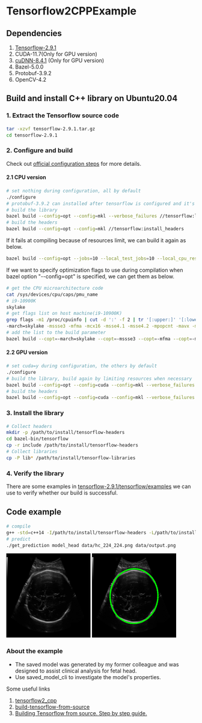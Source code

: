 # Tensorflow2CPPExample

## Dependencies
1. [Tensorflow-2.9.1](https://github.com/tensorflow/tensorflow/archive/refs/tags/v2.9.1.tar.gz)
2. CUDA-11.7(Only for GPU version)
3. [cuDNN-8.4.1](https://developer.nvidia.com/rdp/cudnn-archive) (Only for GPU version)
4. Bazel-5.0.0 
5. Protobuf-3.9.2
7. OpenCV-4.2

## Build and install C++ library on Ubuntu20.04
### 1. Extract the Tensorflow source code
``` bash
tar -xzvf tensorflow-2.9.1.tar.gz
cd tensorflow-2.9.1
```

### 2. Configure and build
Check out [official configuration steps](https://www.tensorflow.org/install/source#optional_configure_the_build) for more details.

#### 2.1 CPU version
``` bash
# set nothing during configuration, all by default
./configure
# protobuf-3.9.2 can installed after tensorflow is configured and it's located in tensorflow-2.9.1/bazel-tensorflow-2.9.1/external/com_google_protobuf)
# build the library
bazel build --config=opt --config=mkl --verbose_failures //tensorflow:libtensorflow_cc.so
# build the headers
bazel build --config=opt --config=mkl //tensorflow:install_headers
```

If it fails at compiling because of resources limit, we can build it again as below.
``` bash
bazel build --config=opt --jobs=10 --local_test_jobs=10 --local_cpu_resources=10 --local_ram_resources=1024 //tensorflow:libtensorflow_cc.so
```

If we want to specify optimization flags to use during compilation when bazel option "--config=opt" is specified, we can get them as below.
```bash
# get the CPU microarchitecture code
cat /sys/devices/cpu/caps/pmu_name
# i9-10900K
skylake
# get flags list on host machine(i9-10900K)
grep flags -m1 /proc/cpuinfo | cut -d ':' -f 2 | tr '[:upper:]' '[:lower:]' | { read FLAGS; OPT="-march=skylake"; for flag in $FLAGS; do case "$flag" in "sse4_1" | "sse4_2" | "ssse3" | "fma" | "cx16" | "popcnt" | "avx" | "avx2") OPT+=" -m$flag";; esac; done; MODOPT=${OPT//_/\.}; echo "$MODOPT"; }
-march=skylake -mssse3 -mfma -mcx16 -msse4.1 -msse4.2 -mpopcnt -mavx -mavx2
# add the list to the build parameter
bazel build --copt=-march=skylake --copt=-mssse3 --copt=-mfma --copt=-mcx16 --copt=-msse4.1 --copt=-msse4.2 --copt=-mpopcnt --copt=-mavx --copt=-mavx2 --copt=-mfpmath=both --config=mkl --verbose_failures //tensorflow:libtensorflow_cc.so
```

#### 2.2 GPU version
``` bash
# set cuda=y during configuration, the others by default
./configure
# build the library, build again by limiting resources when necessary
bazel build --config=opt --config=cuda --config=mkl --verbose_failures //tensorflow:libtensorflow_cc.so
# build the headers
bazel build --config=opt --config=cuda --config=mkl --verbose_failures //tensorflow:install_headers
```

### 3. Install the library
``` bash
# Collect headers
mkdir -p /path/to/install/tensorflow-headers
cd bazel-bin/tensorflow
cp -r include /path/to/install/tensorflow-headers
# Collect libraries
cp -P lib* /path/to/install/tensorflow-libraries
```

### 4. Verify the library
There are some examples in [tensorflow-2.9.1/tensorflow/examples](https://github.com/tensorflow/tensorflow/tree/master/tensorflow/examples) we can use to verify whether our build is successful.

## Code example
```bash
# compile
g++ -std=c++14 -I/path/to/install/tensorflow-headers -L/path/to/install/tensorflow-libraries  `pkg-config --cflags opencv4` src/get_prediction.cpp -ltensorflow_framework -ltensorflow_cc -lopencv_imgcodecs -lopencv_highgui -lopencv_imgproc -lopencv_core -o get_prediction
# predict
./get_prediction model_head data/hc_224_224.png data/output.png
```
![input.png](./data/hc_224_224.png)     ![result.png](./data/output.png)
### About the example
- The saved model was generated by my former colleague and was designed to assist clinical analysis for fetal head.
- Use saved_model_cli to investigate the model's properties.

Some useful links
1. [tensorflow2_cpp](https://github.com/borarak/tensorflow2_cpp)
2. [build-tensorflow-from-source](https://gist.github.com/Brainiarc7/6d6c3f23ea057775b72c52817759b25c)
2. [Building Tensorflow from source. Step by step guide.](https://medium.com/analytics-vidhya/building-tensorflow-from-source-step-by-step-guide-1075ef2d9356)